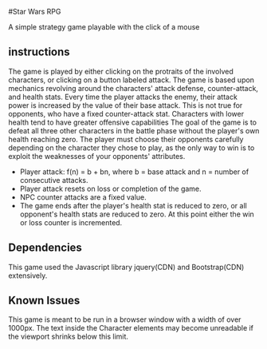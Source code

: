 #Star Wars RPG

A simple strategy game playable with the click of a mouse

## instructions

The game is played by either clicking on the protraits of the involved characters, or clicking on a button labeled attack.
The game is based upon mechanics revolving around the characters' attack defense, counter-attack, and health stats. Every time the player attacks the enemy, their attack power is increased by the value of their base attack. This is not true for opponents, who have a fixed counter-attack stat. Characters with lower health tend to have greater offensive capabilities The goal of the game is to defeat all three other characters in the battle phase without the player's own health reaching zero.
The player must choose their opponents carefully depending on the character they chose to play, as the only way to win is to exploit the weaknesses of your opponents' attributes. 

- Player attack: f(n) = b + bn, where b = base attack and n = number of consecutive attacks.
- Player attack resets on loss or completion of the game.
- NPC counter attacks are a fixed value.  
- The game ends after the player's health stat is reduced to zero, or all opponent's health stats are reduced to zero. At this point either the win or loss counter is incremented.

## Dependencies

This game used the Javascript library jquery(CDN) and Bootstrap(CDN) extensively.

## Known Issues

This game is meant to be run in a browser window with a width of over 1000px. The text inside the Character elements may become unreadable if the viewport shrinks below this limit.